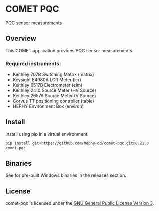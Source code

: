 # COMET PQC

PQC sensor measurements

## Overview

This COMET application provides PQC sensor measurements.

### Required instruments:

- Keithley 707B Switching Matrix (matrix)
- Keysight E4980A LCR Meter (lcr)
- Keithley 6517B Electrometer (elm)
- Keithley 2410 Source Meter (HV Source)
- Keithley 2657A Source Meter (V Source)
- Corvus TT positioning controller (table)
- HEPHY Environment Box (environ)

## Install

Install using pip in a virtual environment.

```bash
pip install git+https://github.com/hephy-dd/comet-pqc.git@0.21.0
comet-pqc
```

## Binaries

See for pre-built Windows binaries in the releases section.

## License

comet-pqc is licensed under the [GNU General Public License Version 3](https://github.com/hephy-dd/comet-pqc/tree/master/LICENSE).
